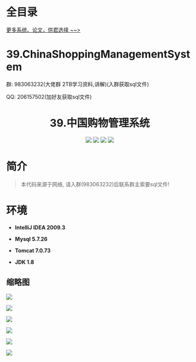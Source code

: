# 全目录

[更多系统、论文，供君选择 ~~>](https://www.yuque.com/wisebit/blog)
# 39.ChinaShoppingManagementSystem

<p>群: 983063232(大佬群 2TB学习资料,讲解)(入群获取sql文件)</p>
<p>QQ: 206157502(加好友获取sql文件)</p>

<p><h1 align="center">39.中国购物管理系统</h1></p>

<p align="center">
	<img src="https://img.shields.io/badge/jdk-1.8-orange.svg"/>
    <img src="https://img.shields.io/badge/spring-5.x-lightgrey.svg"/>
    <img src="https://img.shields.io/badge/springmvc-3.x-blue.svg"/>
    <img src="https://img.shields.io/badge/mybatis-3.x-blue.svg"/>
</p>

# 简介

> 本代码来源于网络, 请入群(983063232)后联系群主索要sql文件!
>





# 环境

- <b>IntelliJ IDEA 2009.3</b>

- <b>Mysql 5.7.26</b>

- <b>Tomcat 7.0.73</b>

- <b>JDK 1.8</b>


## 缩略图

![](https://bitwise.oss-cn-heyuan.aliyuncs.com/2024/9/10/4201ccda-2c9f-405d-9cb2-1c3eaff9d16d.png)

![](https://bitwise.oss-cn-heyuan.aliyuncs.com/2024/9/10/9a0a65a9-34a5-4686-8e62-61c7eeed236d.png)

![](https://bitwise.oss-cn-heyuan.aliyuncs.com/2024/9/10/ab69e681-5bbf-4580-9c91-66ef27f08541.png)

![](https://bitwise.oss-cn-heyuan.aliyuncs.com/2024/9/10/d2a99a3a-b283-432c-b957-630f6effc381.png)

![](https://bitwise.oss-cn-heyuan.aliyuncs.com/2024/9/10/e0b4490b-cce5-47ef-80ba-8f34419a20ee.png)

![](https://bitwise.oss-cn-heyuan.aliyuncs.com/2024/9/10/0ab26897-6c03-4c3e-b05b-4a39af7aa3e5.png)

